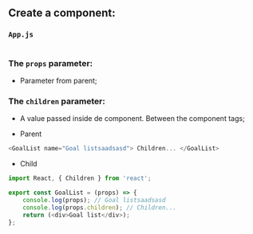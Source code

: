 
## Create a component: 


### `App.js`

```js

```

### The `props` parameter:

- Parameter from parent;


### The `children` parameter:

- A value passed inside de component. Between the component tags;


- Parent

```js
<GoalList name="Goal listsaadsasd"> Children... </GoalList>
```

- Child

```js
import React, { Children } from 'react';

export const GoalList = (props) => {
    console.log(props); // Goal listsaadsasd
    console.log(props.children); // Children...
    return (<div>Goal list</div>);
};
```